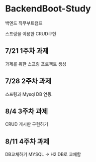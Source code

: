 # BackendBoot-Study
백엔드 직무부트캠프

스프링을 이용한 CRUD구현


## 7/21 1주차 과제

과제를 위한 스프링 프로젝트 생성

## 7/28 2주차 과제

스프링과 Mysql DB 연동.

## 8/4 3주차 과제

CRUD 게시판 구현하기

## 8/11 4주차 과제

DB교체하기
MYSQL -> H2 DB로 교체함
